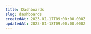 ```yaml
---
title: Dashboards
slug: dashboards
createdAt: 2023-01-17T09:00:00.000Z
updatedAt: 2023-01-18T09:00:00.000Z
---
```

